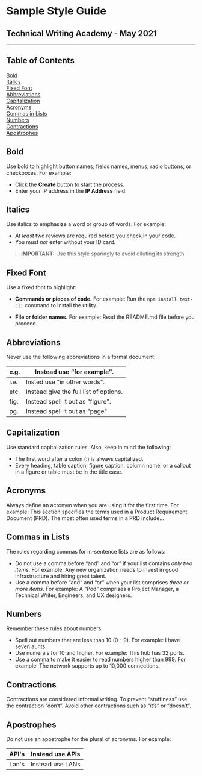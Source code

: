 # Sample Style Guide

## Technical Writing Academy - May 2021

---

## Table of Contents

[Bold](#Bold)\
[Italics](#Italics)\
[Fixed Font](#Fixed-Font)\
[Abbreviations](#Abbreviations)\
[Capitalization](#Capitalization)\
[Acronyms](#Acronyms)\
[Commas in Lists](#Commas-in-Lists)\
[Numbers](#Numbers)\
[Contractions](#Contractions)\
[Apostrophes](#Apostrophes)

## Bold

Use bold to highlight button names, fields names, menus, radio buttons, or checkboxes. For
example:

* Click the **Create** button to start the process.
* Enter your IP address in the **IP Address** field.

## Italics

Use italics to emphasize a word or group of words. For example:

* *At least* two reviews are required before you check in your code.
* You must *not* enter without your ID card.

>**IMPORTANT:** Use this style sparingly to avoid diluting its strength.

## Fixed Font

Use a fixed font to highlight:

* **Commands or pieces of code.** For example:
Run the `npm install text-cli` command to install the utility.

* **File or folder names.** For example:
Read the README.md file before you proceed.

## Abbreviations

Never use the following abbreviations in a formal document:

| e.g. | Instead use “for example”.             |
| --- | --- |
| i.e. | Insted use "in other words".           |
| etc. | Instead give the full list of options. |
| fig. | Instead spell it out as "figure".      |
| pg.  | Instead spell it out as "page".        |

## Capitalization

Use standard capitalization rules. Also, keep in mind the following:

* The first word after a colon (:) is always capitalized.
* Every heading, table caption, figure caption, column name, or a callout in a figure or table must be in the title case.

## Acronyms

Always define an acronym when you are using it for the first time.
For example: This section specifies the terms used in a Product Requirement Document (PRD).
The most often used terms in a PRD include…

## Commas in Lists

The rules regarding commas for in-sentence lists are as follows:

* Do not use a comma before “and” and “or” if your list contains *only two items*. For example:
Any new organization needs to invest in good infrastructure and hiring great talent.
* Use a comma before “and” and “or” when your list comprises *three or more items*. For example: A “Pod” comprises a Project Manager, a Technical Writer, Engineers, and UX designers.

## Numbers

Remember these rules about numbers:

* Spell out numbers that are less than 10 (0 - 9). For example: I have seven aunts.
* Use numerals for 10 and higher.
For example: This hub has 32 ports.
* Use a comma to make it easier to read numbers higher than 999.
For example: The network supports up to 10,000 connections.

## Contractions

Contractions are considered informal writing. To prevent “stuffiness” use the contraction “don’t”. Avoid other contractions such as “it’s” or “doesn’t”.

## Apostrophes

Do not use an apostrophe for the plural of acronyms. For example:

| API's | Instead use APIs  |
| ---   | --- |
| Lan's | Instead use LANs  |
